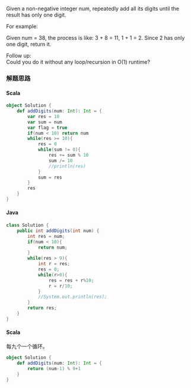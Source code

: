 
Given a non-negative integer num, repeatedly add all its digits until the result has only one digit.

For example:

Given num = 38, the process is like: 3 + 8 = 11, 1 + 1 = 2. Since 2 has only one digit, return it.

Follow up:   
Could you do it without any loop/recursion in O(1) runtime?



### 解题思路
#### Scala
```scala
object Solution {
    def addDigits(num: Int): Int = {
        var res = 10
        var sum = num
        var flag = true
        if(num < 10) return num
        while(res >= 10){
            res = 0
            while(sum != 0){
                res += sum % 10
                sum /= 10
                //println(res)
            }
            sum = res
        }
        res
    }
}
```
#### Java
```java
class Solution {
    public int addDigits(int num) {
        int res = num;
        if(num < 10){
            return num;
        }
        while(res > 9){
            int r = res;
            res = 0;
            while(r>0){
                res = res + r%10;
                r = r/10;
            }
            //System.out.println(res);
        }
        return res;
    }
}
```


#### Scala
每九个一个循环。
```scala
object Solution {
    def addDigits(num: Int): Int = {
        return (num-1) % 9+1
    }
}
```